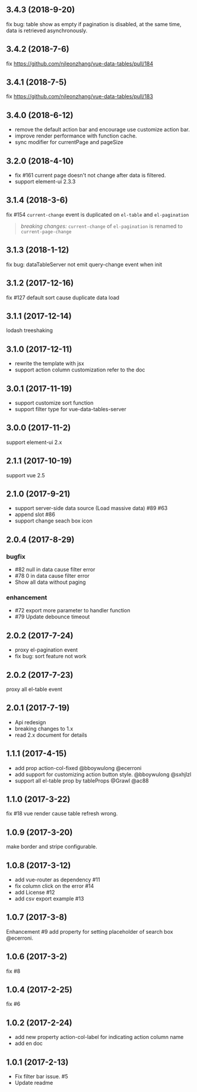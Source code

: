 ## 3.4.3 (2018-9-20)
fix bug: table show as empty if pagination is disabled, at the same time, data is retrieved asynchronously.

## 3.4.2 (2018-7-6)
fix https://github.com/njleonzhang/vue-data-tables/pull/184

## 3.4.1 (2018-7-5)
fix https://github.com/njleonzhang/vue-data-tables/pull/183

## 3.4.0 (2018-6-12)
* remove the default action bar and encourage use customize action bar.
* improve render performance with function cache.
* sync modifier for currentPage and pageSize

## 3.2.0 (2018-4-10)
* fix #161 current page doesn't not change after data is filtered.
* support element-ui 2.3.3

## 3.1.4 (2018-3-6)
fix #154 `current-change` event is duplicated on `el-table` and `el-pagination`

> *breaking changes:* `current-change` of `el-pagination` is renamed to `current-page-change`

## 3.1.3 (2018-1-12)
fix bug: dataTableServer not emit query-change event when init

## 3.1.2 (2017-12-16)
fix #127 default sort cause duplicate data load

## 3.1.1 (2017-12-14)
lodash treeshaking

## 3.1.0 (2017-12-11)
* rewrite the template with jsx
* support action column customization refer to the doc


## 3.0.1 (2017-11-19)
* support customize sort function
* support filter type for vue-data-tables-server


## 3.0.0 (2017-11-2)
support element-ui 2.x


## 2.1.1 (2017-10-19)
support vue 2.5


## 2.1.0 (2017-9-21)
* support server-side data source (Load massive data) #89 #63
* append slot #86
* support change seach box icon


## 2.0.4 (2017-8-29)
### bugfix
* #82 null in data cause filter error
* #78 0 in data cause filter error
* Show all data without paging

### enhancement
* #72 export more parameter to handler function
* #79 Update debounce timeout


## 2.0.2 (2017-7-24)
* proxy el-pagination event
* fix bug: sort feature not work

## 2.0.2 (2017-7-23)
proxy all el-table event


## 2.0.1 (2017-7-19)
* Api redesign
* breaking changes to 1.x
* read 2.x document for details


## 1.1.1 (2017-4-15)
* add prop action-col-fixed @bboywulong @ecerroni
* add support for customizing action button style. @bboywulong @sxhjlzl
* support all el-table prop by tableProps @Grawl @ac88


## 1.1.0 (2017-3-22)
fix #18 vue render cause table refresh wrong.


## 1.0.9 (2017-3-20)
make border and stripe configurable.


## 1.0.8 (2017-3-12)
* add vue-router as dependency #11
* fix column click on the error #14
* add License #12
* add csv export example #13


## 1.0.7 (2017-3-8)
Enhancement #9 add property for setting placeholder of search box @ecerroni.


## 1.0.6 (2017-3-2)
fix #8


## 1.0.4 (2017-2-25)
fix #6


## 1.0.2 (2017-2-24)
* add new property action-col-label for indicating action column name
* add en doc


## 1.0.1 (2017-2-13)
* Fix filter bar issue. #5
* Update readme
